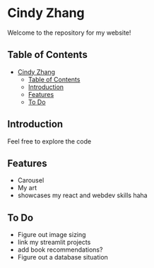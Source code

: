 # Cindy Zhang

Welcome to the repository for my website!

## Table of Contents
- [Cindy Zhang](#cindy-zhang)
  - [Table of Contents](#table-of-contents)
  - [Introduction](#introduction)
  - [Features](#features)
  - [To Do](#to-do)

## Introduction
Feel free to explore the code

## Features
- Carousel
- My art
- showcases my react and webdev skills haha

## To Do
- Figure out image sizing
- link my streamlit projects
- add book recommendations?
- Figure out a database situation


